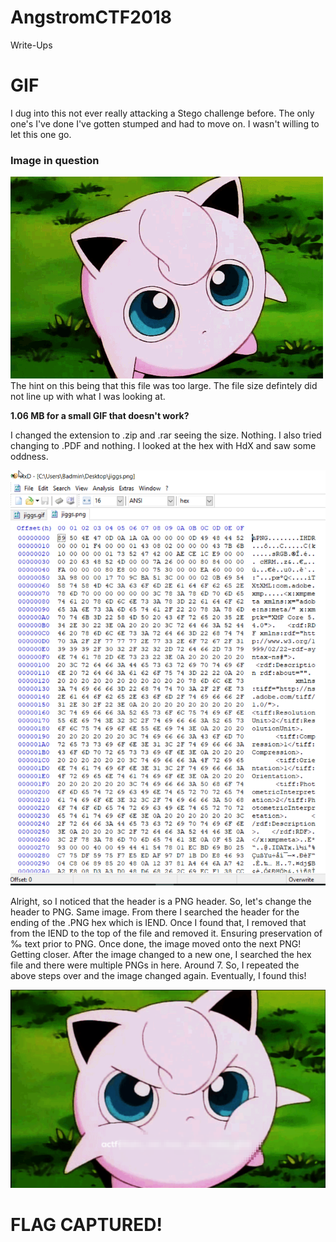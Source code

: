 # AngstromCTF2018
Write-Ups
# GIF
I dug into this not ever really attacking a Stego challenge before. The only one's I've done I've gotten stumped and had to move on. I wasn't willing to let this one go.
### Image in question
![alt text](https://github.com/BicNasty/AngstromCTF2018/blob/master/jiggs2.gif)  
The hint on this being that this file was too large. The file size defintely did not line up with what I was looking at.  
  
**1.06 MB for a small GIF that doesn't work?**
  
 I changed the extension to .zip and .rar seeing the size. Nothing. I also tried changing to .PDF and nothing. I looked at the hex with HdX and saw some oddness.  
   
 ![alt text](https://github.com/BicNasty/AngstromCTF2018/blob/master/JiggsHex.png)
   
     
Alright, so I noticed that the header is a PNG header. So, let's change the header to PNG. Same image. From there I searched the header for the ending of the .PNG hex which is IEND. Once I found that, I removed that from the IEND to the top of the file and removed it. Ensuring preservation of ‰ text prior to PNG. Once done, the image moved onto the next PNG! Getting closer. After the image changed to a new one, I searched the hex file and there were multiple PNGs in here. Around 7. So, I repeated the above steps over and the image changed again. Eventually, I found this!  

![alt text](https://github.com/BicNasty/AngstromCTF2018/blob/master/JiggsSolved.png)    
  
# FLAG CAPTURED!
